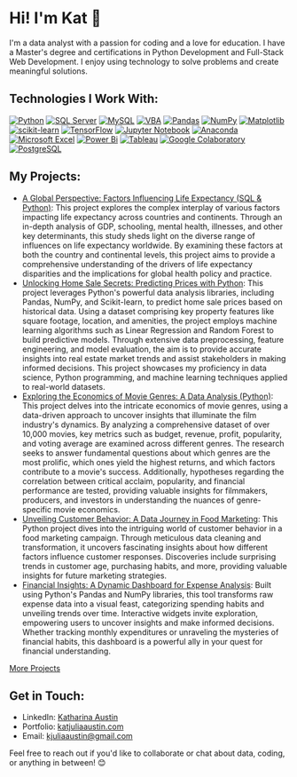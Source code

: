 # Hi! I'm Kat 👋

I'm a data analyst with a passion for coding and a love for education. I have a Master's degree and certifications in Python Development and Full-Stack Web Development. I enjoy using technology to solve problems and create meaningful solutions.

## Technologies I Work With:

[![Python](https://img.shields.io/badge/python-%233670A0?style=for-the-badge&logo=python&logoColor=ffd84d)](https://www.python.org/)
[![SQL Server](https://img.shields.io/badge/SQL_Server-%23f25022.svg?style=for-the-badge&logo=microsoftsqlserver&logoColor=white)](https://www.microsoft.com/en-us/sql-server/sql-server-downloads)
[![MySQL](https://img.shields.io/badge/MySQL-%23f29111?style=for-the-badge&logo=mysql&logoColor=white)](https://www.mysql.com/)
[![VBA](https://img.shields.io/badge/VBA-%23217346?style=for-the-badge&logo=microsoft-excel&logoColor=white)](https://www.microsoft.com/en-us/microsoft-365/excel/)
[![Pandas](https://img.shields.io/badge/pandas-%23150458.svg?style=for-the-badge&logo=pandas&logoColor=white)](https://pandas.pydata.org/)
[![NumPy](https://img.shields.io/badge/numpy-%23013243.svg?style=for-the-badge&logo=numpy&logoColor=white)](https://numpy.org/)
[![Matplotlib](https://img.shields.io/badge/Matplotlib-%23ffffff.svg?style=for-the-badge&logo=matplotlib&logoColor=black)](https://matplotlib.org/)
[![scikit-learn](https://img.shields.io/badge/scikit--learn-%23F7931E.svg?style=for-the-badge&logo=scikit-learn&logoColor=white)](https://scikit-learn.org/stable/)
[![TensorFlow](https://img.shields.io/badge/TensorFlow-%23FF6F00.svg?style=for-the-badge&logo=TensorFlow&logoColor=white)](https://www.tensorflow.org/)
[![Jupyter Notebook](https://img.shields.io/badge/jupyter-%23FA0F00.svg?style=for-the-badge&logo=jupyter&logoColor=white)](https://jupyter.org/)
[![Anaconda](https://img.shields.io/badge/Anaconda-%2344A833.svg?style=for-the-badge&logo=anaconda&logoColor=white)](https://www.anaconda.com/)
[![Microsoft Excel](https://img.shields.io/badge/Microsoft_Excel-217346?style=for-the-badge&logo=microsoft-excel&logoColor=white)](https://www.microsoft.com/en-us/microsoft-365/excel)
[![Power Bi](https://img.shields.io/badge/power_bi-F2C811?style=for-the-badge&logo=powerbi&logoColor=black)](https://www.microsoft.com/en-us/power-platform/products/power-bi)
[![Tableau](https://img.shields.io/badge/tableau-%23224680?style=for-the-badge&logo=tableau&logoColor=white)](https://public.tableau.com/app/discover)
[![Google Colaboratory](https://img.shields.io/badge/googlecolab-%23F9AB00.svg?style=for-the-badge&logo=googlecolab&logoColor=white)](https://colab.research.google.com/)
[![PostgreSQL](https://img.shields.io/badge/postgresql-%23336791.svg?style=for-the-badge&logo=postgresql&logoColor=white)](https://www.postgresql.org/)

## My Projects:

- [A Global Perspective: Factors Influencing Life Expectancy (SQL & Python)](https://github.com/kjuliaaustin/project1): This project explores the complex interplay of various factors impacting life expectancy across countries and continents. Through an in-depth analysis of GDP, schooling, mental health, illnesses, and other key determinants, this study sheds light on the diverse range of influences on life expectancy worldwide. By examining these factors at both the country and continental levels, this project aims to provide a comprehensive understanding of the drivers of life expectancy disparities and the implications for global health policy and practice.
- [Unlocking Home Sale Secrets: Predicting Prices with Python](https://github.com/kjuliaaustin/financial_planning_project): This project leverages Python's powerful data analysis libraries, including Pandas, NumPy, and Scikit-learn, to predict home sale prices based on historical data. Using a dataset comprising key property features like square footage, location, and amenities, the project employs machine learning algorithms such as Linear Regression and Random Forest to build predictive models. Through extensive data preprocessing, feature engineering, and model evaluation, the aim is to provide accurate insights into real estate market trends and assist stakeholders in making informed decisions. This project showcases my proficiency in data science, Python programming, and machine learning techniques applied to real-world datasets.
- [Exploring the Economics of Movie Genres: A Data Analysis (Python)](https://github.com/kjuliaaustin/movie_genres): This project delves into the intricate economics of movie genres, using a data-driven approach to uncover insights that illuminate the film industry's dynamics. By analyzing a comprehensive dataset of over 10,000 movies, key metrics such as budget, revenue, profit, popularity, and voting average are examined across different genres. The research seeks to answer fundamental questions about which genres are the most prolific, which ones yield the highest returns, and which factors contribute to a movie's success. Additionally, hypotheses regarding the correlation between critical acclaim, popularity, and financial performance are tested, providing valuable insights for filmmakers, producers, and investors in understanding the nuances of genre-specific movie economics.
- [Unveiling Customer Behavior: A Data Journey in Food Marketing](https://github.com/kjuliaaustin/ufood_marketing): This Python project dives into the intriguing world of customer behavior in a food marketing campaign. Through meticulous data cleaning and transformation, it uncovers fascinating insights about how different factors influence customer responses. Discoveries include surprising trends in customer age, purchasing habits, and more, providing valuable insights for future marketing strategies.
- [Financial Insights: A Dynamic Dashboard for Expense Analysis](https://github.com/kjuliaaustin/expenses_tracker): Built using Python's Pandas and NumPy libraries, this tool transforms raw expense data into a visual feast, categorizing spending habits and unveiling trends over time. Interactive widgets invite exploration, empowering users to uncover insights and make informed decisions. Whether tracking monthly expenditures or unraveling the mysteries of financial habits, this dashboard is a powerful ally in your quest for financial understanding.

[More Projects](https://github.com/kjuliaaustin/all_projects)

## Get in Touch:

- LinkedIn: [Katharina Austin](https://www.linkedin.com/in/katharina-julia-austin-b2867812a/)
- Portfolio: [katjuliaaustin.com](katjuliaaustin.com)
- Email: kjuliaaustin@gmail.com

Feel free to reach out if you'd like to collaborate or chat about data, coding, or anything in between! 😊

